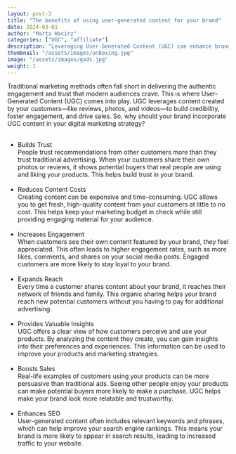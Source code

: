 ```yaml
---
layout: post-3
title: "The benefits of using user-generated content for your brand"
date: 2024-03-01
author: "Marta Wacirz"
categories: ["UGC", "affiliate"]
description: "Leveraging User-Generated Content (UGC) can enhance brand trust, reduce marketing costs, and drive customer engagement and sales."
thumbnail: "/assets/images/unboxing.jpg"
image: "/assets/images/gads.jpg"
weight: 1
---
```


Traditional marketing methods often fall short in delivering the authentic engagement and trust that modern audiences crave. This is where User-Generated Content (UGC) comes into play. UGC leverages content created by your customers—like reviews, photos, and videos—to build credibility, foster engagement, and drive sales.
So, why should your brand incorporate UGC content in your digital marketing strategy?
<br/><br/>
- Builds Trust <br/>
People trust recommendations from other customers more than they trust traditional advertising. When your customers share their own photos or reviews, it shows potential buyers that real people are using and liking your products. This helps build trust in your brand.
<br/><br/>
- Reduces Content Costs<br/>
Creating content can be expensive and time-consuming. UGC allows you to get fresh, high-quality content from your customers at little to no cost. This helps keep your marketing budget in check while still providing engaging material for your audience.
<br/><br/>
- Increases Engagement<br/>
When customers see their own content featured by your brand, they feel appreciated. This often leads to higher engagement rates, such as more likes, comments, and shares on your social media posts. Engaged customers are more likely to stay loyal to your brand.
<br/><br/>
- Expands Reach<br/>
Every time a customer shares content about your brand, it reaches their network of friends and family. This organic sharing helps your brand reach new potential customers without you having to pay for additional advertising.
<br/><br/>
- Provides Valuable Insights<br/>
UGC offers a clear view of how customers perceive and use your products. By analyzing the content they create, you can gain insights into their preferences and experiences. This information can be used to improve your products and marketing strategies.
<br/><br/>
- Boosts Sales<br/>
Real-life examples of customers using your products can be more persuasive than traditional ads. Seeing other people enjoy your products can make potential buyers more likely to make a purchase. UGC helps make your brand look more relatable and trustworthy.
<br/><br/>
- Enhances SEO<br/>
User-generated content often includes relevant keywords and phrases, which can help improve your search engine rankings. This means your brand is more likely to appear in search results, leading to increased traffic to your website.
